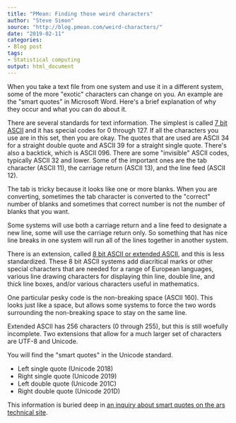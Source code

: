 ```yaml
---
title: "PMean: Finding those weird characters"
author: "Steve Simon"
source: "http://blog.pmean.com/weird-characters/"
date: "2019-02-11"
categories:
- Blog post
tags:
- Statistical computing
output: html_document
---
```


When you take a text file from one system and use it in a different system, some of the more "exotic" characters can change on you. An example are the "smart quotes" in Microsoft Word. Here's a brief explanation of why they occur and what you can do about it.

<!---More--->

There are several standards for text information. The simplest is called [7 bit ASCII][neu1] and it has special codes for 0 through 127. If all the characters you use are in this set, then you are okay. The quotes that are used are ASCII 34 for a straight double quote and ASCII 39 for a straight single quote. There's also a backtick, which is ASCII 096. There are some "invisible" ASCII codes, typically ASCII 32 and lower. Some of the important ones are the tab character (ASCII 11), the carriage return (ASCII 13), and the line feed (ASCII 12).

The tab is tricky because it looks like one or more blanks. When you are converting, sometimes the tab character is converted to the "correct" number of blanks and sometimes that correct number is not the number of blanks that you want.

Some systems will use both a carriage return and a line feed to designate a new line, some will use the carriage return only. So something that has nice line breaks in one system will run all of the lines together in another system.

There is an extension, called [8 bit ASCII or extended ASCII][wik1], and this is less standardized. These 8 bit ASCII systems add diacritical marks or other special characters that are needed for a range of European languages, various line drawing characters for displaying thin line, double line, and thick line boxes, and/or various characters useful in mathematics.

One particular pesky code is the non-breaking space (ASCII 160). This looks just like a space, but allows some systems to force the two words surrounding the non-breaking space to stay on the same line.

Extended ASCII has 256 characters (0 through 255), but this is still woefully incomplete. Two extensions that allow for a much larger set of characters are UTF-8 and Unicode.

You will find the "smart quotes" in the Unicode standard.

-   Left single quote (Unicode 2018)
-   Right single quote (Unicode 2019)
-   Left double quote (Unicode 201C)
-   Right double quote (Unicode 201D)

This information is buried deep in [an inquiry about smart quotes on the ars technical site][ars1].

[ars1]: https://arstechnica.com/civis/viewtopic.php?t=722235
[neu1]: http://www.neurophys.wisc.edu/comp/docs/ascii/
[wik1]: https://en.wikipedia.org/wiki/Extended_ASCII


